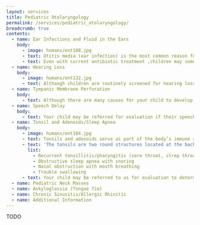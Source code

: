 ```yaml
---
layout: services
title: Pediatric Otolaryngology
permalink: /services/pediatric_otolaryngology/
breadcrumb: true
contents:
  - name: Ear Infections and Fluid in the Ears
    body:
      - image: humans/ent108.jpg
      - text: Otitis media (ear infection) is the most common reason for children to visit a doctor, second only to the typical viral upper respiratory tract infection. Prior to antibiotics, this was a significant cause for long term disability, and even death. Ear infections can present as either recurrent episodes of fever, pain, and ear drainage, or can simply be persistent fluid behind the ear drum with hearing loss.
      - text: Even with current antibiotic treatment ,children may sometimes need further evaluation by a specialist who can attempt to identify an underlying cause and recommend treatment, such as alteration of the antibiotic, therapy for the cause, and even placing tubes in the ears (myringotomy tubes) to lessen and prevent future infections. If tubes are needed, they are inserted into the eardrum during a brief outpatient procedure. Tubes typically remain in the eardrum for about a year and are extruded into the ear canal as the eardrum grows. Usually children do not require more than one set of tubes&mdash;although many do.
  - name: Hearing Loss
    body:
      - image: humans/ent132.jpg
      - text: Although children are routinely screened for hearing loss at birth, there are exceptions in which hearing loss can be missed. Even more likely is the development of hearing loss after birth. The role of the ENT doctor is not only to evaluate the child with suspected hearing loss, but to provide families with information on prognosis and treatment. Treatment will be based on whether the hearing loss is temporary and correctable, or permanent and even progressive.
  - name: Tympanic Membrane Perforation
    body:
      - text: Although there are many causes for your child to develop a hole in the eardrum, the majority occur following an ear infection, extrusion of ear tubes, or trauma. A hole in the eardrum may cause some degree of hearing loss, depending on its size and/or drainage from your child’s ear. Your child may be referred for a hearing evaluation and discussion of treatment options.
  - name: Speech Delay
    body:
      - text: Your child may be referred for evaluation if their speech is progressing slowly or not at all. They will be thoroughly evaluated to determine if conditions such as hearing loss, tongue tie, or adenoidal enlargement are involved so that appropriate treatment can be recommended.
  - name: Tonsil and Adenoids/Sleep Apnea
    body:
      - image: humans/ent184.jpg
      - text: Tonsils and adenoids serve as part of the body’s immune system by recognizing infectious agents and allowing the body to devise a “plan” in order to protect itself. The truth is that the body has numerous organs and tissues (i.e. lymph nodes) that provide the same functions as the adenoids and tonsils, so that the latter's removal does not significantly alter the immune system.
      - text: 'The tonsils are two round structures located at the back of the throat, while the adenoids are in the back of the nose. The function of the tonsils and adenoids in fighting infection causes them to become chronically infected and enlarged, which may cause the following:'
        list:
          - Recurrent tonsillitis/pharyngitis (sore throat, strep throat)
          - Obstructive sleep apnea with snoring
          - Nasal obstruction with mouth breathing
          - Trouble swallowing
      - text: Your child may be referred to us for evaluation to determine if removal of the tonsils, adenoids, or both may improve their health. Removing the tonsils and adenoid is a safe procedure performed as an outpatient using the latest technology to reduce pain and hasten recovery. You can expect your child to be on a soft diet postoperatively and be out of school for a week with avoidance of vigorous activity for up to 2 weeks.
  - name: Pediatric Neck Masses
  - name: Ankyloglossia (Tongue Tie)
  - name: Chronic Sinusitis/Allergic Rhinitis
  - name: Additional Information
---
```

TODO
